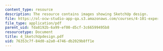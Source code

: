```yaml
---
content_type: resource
description: The resource contains images showing SketchUp design.
file: https://ol-ocw-studio-app-qa.s3.amazonaws.com/courses/4-101-experiencing-architecture-studio-spring-2003/76353c7f84d0a2a04746db2029b8ff1e_4_SketchUpdesign.pdf
file_type: application/pdf
parent_uid: fda8192b-6a99-ef00-d5cf-3c66599495b8
resourcetype: Document
title: 4_SketchUpdesign.pdf
uid: 76353c7f-84d0-a2a0-4746-db2029b8ff1e
---
```

